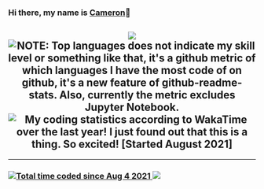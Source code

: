 ### Hi there, my name is [Cameron](https://github.com/cjawesomest)👋

<!--
**This section is in case I ever need to add "tidbits"

Here are a couple of tidbits about me:

- 🔭 I’m currently working on ...
- 🌱 I’m currently learning ...
- 👯 I’m looking to collaborate on ...
- 🤔 I’m looking for help with ...
- 💬 Ask me about ...
- 📫 How to reach me: ...
- 😄 Pronouns: ...
- ⚡ Fun fact: ...
-->

<h2 align="center">
  <a>
    <img align="center" src="https://github-readme-stats.vercel.app/api/?username=cjawesomest&custom_title=GitHub%20Stats&count_private=true&show_icons=true&layout=default&bg_color=dbfdff&border_color=1433e2&title_color=1433e2&border_radius=15&hide_rank=true">
  </a>
  <a>
    <img align="center" title="NOTE: Top languages does not indicate my skill level or something like that, it's a github metric of which languages I have the most code of on github, it's a new feature of github-readme-stats. Also, currently the metric excludes Jupyter Notebook." src="https://github-readme-stats.vercel.app/api/top-langs/?username=cjawesomest&custom_title=GitHub%20Top%20Languages&bg_color=dbfdff&border_color=1433e2&title_color=1433e2&border_radius=15&hide=jupyter%20notebook&langs_count=9&card_width=250&layout=compact">
  </a>
  <a>
    <img align="center" title="My coding statistics according to WakaTime over the last year! I just found out that this is a thing. So excited! [Started August 2021]"src="https://github-readme-stats.vercel.app/api/wakatime?username=cjawesomest&custom_title=Annual Coding Stats&bg_color=dbfdff&border_color=1433e2&title_color=1433e2&text_color=aaaaaa&border_radius=15&layout=compact&range=all_time">
  </a>
</h2>

<hr>

<h3 align="left">
  <a href="https://wakatime.com/@07f51419-3414-4182-98b8-c1b74a1f322b"><img src="https://wakatime.com/badge/user/07f51419-3414-4182-98b8-c1b74a1f322b.svg" alt="Total time coded since Aug 4 2021" />
  </a>
  <a href="https://www.linkedin.com/in/cjcalv/" alt="LinkedIn">
      <img src="https://img.shields.io/static/v1?logo=linkedin&logoColor=1433e2&label=&message=LinkedIn&style=social&color=dbfdff"/>
  </a>
</h3>
